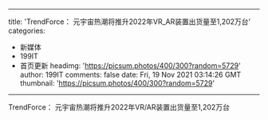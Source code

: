 
---
title: 'TrendForce： 元宇宙热潮将推升2022年VR_AR装置出货量至1,202万台'
categories: 
 - 新媒体
 - 199IT
 - 首页更新
headimg: 'https://picsum.photos/400/300?random=5729'
author: 199IT
comments: false
date: Fri, 19 Nov 2021 03:14:26 GMT
thumbnail: 'https://picsum.photos/400/300?random=5729'
---

<div>   
TrendForce： 元宇宙热潮将推升2022年VR/AR装置出货量至1,202万台  
</div>
            
